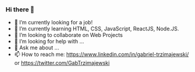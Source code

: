 ### Hi there 👋


- 🔭 I’m currently looking for a job!
- 🌱 I’m currently learning HTML, CSS, JavaScript, ReactJS, Node.JS.
- 👯 I’m looking to collaborate on Web Projects
- 🤔 I’m looking for help with ...
- 💬 Ask me about ...
- 📫 How to reach me: https://www.linkedin.com/in/gabriel-trzimajewski/ or https://twitter.com/GabTrzimajewski
